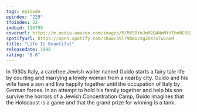 ```yaml
---
tags: episode
epindex: "229"
tfoindex: 22
imdbid: 118799
coverurl: https://m.media-amazon.com/images/M/MV5BYmJmM2Q4NmMtYThmNC00ZjRlLWEyZmItZTIwOTBlZDQ3NTQ1XkEyXkFqcGdeQXVyMTQxNzMzNDI@._V1_SX202_CR0,0,202,300_.jpg
spotifyurl: https://open.spotify.com/show/39lr9bBUcXgZRXsxTw1axM
title: "Life Is Beautiful"
releasedate: 1998
rating: "8.6"
---
```


In 1930s Italy, a carefree Jewish waiter named Guido starts a fairy tale life by courting and marrying a lovely woman from a nearby city. Guido and his wife have a son and live happily together until the occupation of Italy by German forces. In an attempt to hold his family together and help his son survive the horrors of a Jewish Concentration Camp, Guido imagines that the Holocaust is a game and that the grand prize for winning is a tank.